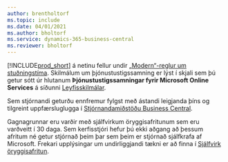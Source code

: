```yaml
---
author: brentholtorf
ms.topic: include
ms.date: 04/01/2021
ms.author: bholtorf
ms.service: dynamics-365-business-central
ms.reviewer: bholtorf
---
```

[!INCLUDE[prod_short](prod_short.md)] á netinu fellur undir [„Modern“-reglur um stuðningstíma](https://support.microsoft.com/help/30881/modern-lifecycle-policy). Skilmálum um þjónustustigssamning er lýst í skjali sem þú getur sótt úr hlutanum **Þjónustustigssamningar fyrir Microsoft Online Services** á síðunni [Leyfisskilmálar](https://www.microsoft.com/licensing/product-licensing/products).  

Sem stjórnandi geturðu ennfremur fylgst með ástandi leigjanda þíns og tilgreint uppfærsluglugga í [Stjórnandamiðstöðu Business Central](/dynamics365/business-central/dev-itpro/administration/tenant-admin-center).  

Gagnagrunnar eru varðir með sjálfvirkum öryggisafritunum sem eru varðveitt í 30 daga. Sem kerfisstjóri hefur þú ekki aðgang að þessum afritum né getur stjórnað þeim þar sem þeim er stjórnað sjálfkrafa af Microsoft. Frekari upplýsingar um undirliggjandi tækni er að finna í [Sjálfvirk öryggisafritun](/azure/sql-database/sql-database-automated-backups).  
